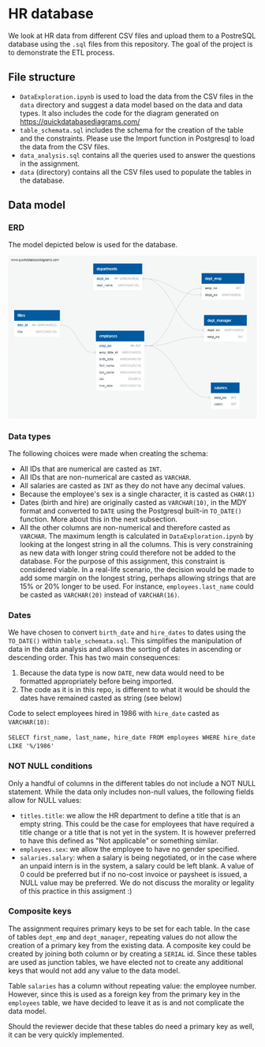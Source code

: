 # HR database
We look at HR data from different CSV files and upload them to a PostreSQL database using the `.sql` files from this repository. The goal of the project is to demonstrate the ETL process.

## File structure
- `DataExploration.ipynb` is used to load the data from the CSV files in the `data` directory and suggest a data model based on the data and data types. It also includes the code for the diagram generated on https://quickdatabasediagrams.com/
- `table_schemata.sql` includes the schema for the creation of the table and the constraints. Please use the Import function in Postgresql to load the data from the CSV files.
- `data_analysis.sql` contains all the queries used to answer the questions in the assignment.
- `data` (directory) contains all the CSV files used to populate the tables in the database.

## Data model
### ERD
The model depicted below is used for the database.

![](ERD.png)

### Data types
The following choices were made when creating the schema:
- All IDs that are numerical are casted as `INT`.
- All IDs that are non-numerical are casted as `VARCHAR`.
- All salaries are casted as `INT` as they do not have any decimal values.
- Because the employee's sex is a single character, it is casted as `CHAR(1)`
- Dates (birth and hire) are originally casted as `VARCHAR(10)`, in the MDY format and converted to `DATE` using the Postgresql built-in `TO_DATE()` function. More about this in the next subsection.
- All the other columns are non-numerical and therefore casted as `VARCHAR`. The maximum length is calculated in `DataExploration.ipynb` by looking at the longest string in all the columns. This is very constraining as new data with longer string could therefore not be added to the database. For the purpose of this assignment, this constraint is considered viable. In a real-life scenario, the decision would be made to add some margin on the longest string, perhaps allowing strings that are 15% or 20% longer to be used. For instance, `employees.last_name` could be casted as `VARCHAR(20)` instead of `VARCHAR(16)`.

### Dates
We have chosen to convert `birth_date` and `hire_dates` to dates using the `TO_DATE()` within `table_schemata.sql`. This simplifies the manipulation of data in the data analysis and allows the sorting of dates in ascending or descending order. This has two main consequences:
1. Because the data type is now `DATE`, new data would need to be formatted appropriately before being imported.
2. The code as it is in this repo, is different to what it would be should the dates have remained casted as string (see below)

Code to select employees hired in 1986 with `hire_date` casted as `VARCHAR(10)`:

``SELECT first_name, last_name, hire_date FROM employees WHERE hire_date LIKE '%/1986'``

### NOT NULL conditions
Only a handful of columns in the different tables do not include a NOT NULL statement. While the data only includes non-null values, the following fields allow for NULL values:
- `titles.title`: we allow the HR department to define a title that is an empty string. This could be the case for employees that have required a title change or a title that is not yet in the system. It is however preferred to have this defined as "Not applicable" or something similar.
- `employees.sex`: we allow the employee to have no gender specified.
- `salaries.salary`: when a salary is being negotiated, or in the case where an unpaid intern is in the system, a salary could be left blank. A value of 0 could be preferred but if no no-cost invoice or paysheet is issued, a NULL value may be preferred. We do not discuss the morality or legality of this practice in this assigment :)

### Composite keys
The assignment requires primary keys to be set for each table. In the case of tables `dept_emp` and `dept_manager`, repeating values do not allow the creation of a primary key from the existing data. A composite key could be created by joining both column or by creating a `SERIAL` id. Since these tables are used as junction tables, we have elected not to create any additional keys that would not add any value to the data model.

Table `salaries` has a column without repeating value: the employee number. However, since this is used as a foreign key from the primary key in the `employees` table, we have decided to leave it as is and not complicate the data model.

Should the reviewer decide that these tables do need a primary key as well, it can be very quickly implemented.
